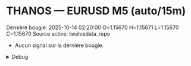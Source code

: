 # THANOS — EURUSD M5 (auto/15m)
Dernière bougie: 2025-10-14 02:20:00  O=1.15670  H=1.15671  L=1.15670  C=1.15670
Source active: twelvedata_repo

- Aucun signal sur la dernière bougie.

<details><summary>Debug</summary>

- TD_API_KEY manquant.

</details>